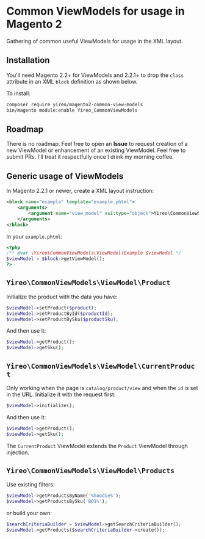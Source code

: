 # Common ViewModels for usage in Magento 2
Gathering of common useful ViewModels for usage in the XML layout.

## Installation
You'll need Magento 2.2+ for ViewModels and 2.2.1+ to drop the `class` attribute in an XML `block` definition as shown
below.

To install:
```bash
composer require yireo/magento2-common-view-models
bin/magento module:enable Yireo_CommonViewModels
```

## Roadmap
There is no roadmap. Feel free to open an **Issue** to request creation of a new ViewModel or enhancement of an existing ViewModel. Feel free to submit PRs. I'll treat it respectfully once I drink my morning coffee.

## Generic usage of ViewModels
In Magento 2.2.1 or newer, create a XML layout instruction:
```xml
<block name="example" template="example.phtml">
    <arguments>
        <argument name="view_model" xsi:type="object">Yireo\CommonViewModels\ViewModel\Example</argument>        
    </arguments>
</block>
```

In your `example.phtml`:
```php
<?php
/** @var \Yireo\CommonViewModels\ViewModel\Example $viewModel */
$viewModel = $block->getViewModel();
?>
```

## `Yireo\CommonViewModels\ViewModel\Product`
Initialize the product with the data you have:
```php
$viewModel->setProduct($product);
$viewModel->setProductById($productId);
$viewModel->setProductBySku($productSku);
```
And then use it:
```php
$viewModel->getProduct();
$viewModel->getSku();
```

## `Yireo\CommonViewModels\ViewModel\CurrentProduct`
Only working when the page is `catalog/product/view` and when the `id` is set in the URL. Initialize it with the request first:
```php
$viewModel->initialize();
```

And then use it:
```php
$viewModel->getProduct();
$viewModel->getSku();
```

The `CurrentProduct` ViewModel extends the `Product` ViewModel through injection.

## `Yireo\CommonViewModels\ViewModel\Products`
Use existing filters:
```php
$viewModel->getProductsByName('%hoodie%');
$viewModel->getProductsBySku('B01%');
```
or build your own:
```php
$searchCriteriaBuilder = $viewModel->getSearchCriteriaBuilder();
$viewModel->getProducts($searchCriteriaBuilder->create());

```
